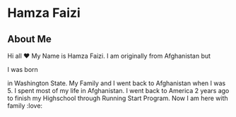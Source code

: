 # Hamza Faizi

## **About Me**

Hi all :heart: My Name is Hamza Faizi. I am originally from Afghanistan but

I was born

in Washington State. My Family and I went back to Afghanistan when I was 5.
I spent most of my life in Afghanistan.
I went back to America 2 years ago to finish my Highschool through
Running Start Program. Now I am here with family :love:
